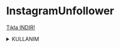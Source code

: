 # InstagramUnfollower 

<a href="https://dosya.co/2mnorlk6yhc3/Instagram_Unfollower.rar.html">Tıkla INDIR!</a>



<details>

<summary>KULLANIM</summary>

KULLANIM DOSYANIN İÇERİSİNDEKİ BENİOKU.TXT'DE BELİRTİLMİŞTİR.\
BU PROJE SADECE İNSTAGRAM TR DE ÇALIŞIR.

</details>
